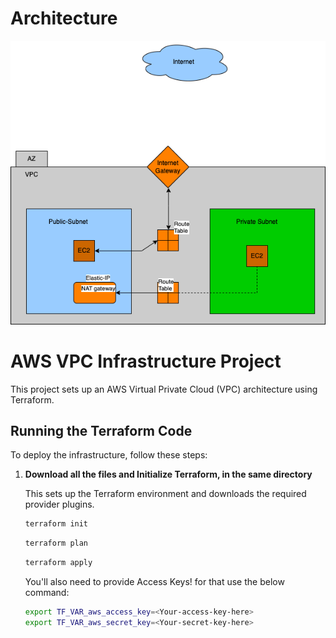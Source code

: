 
<h1>Architecture</h1>

![AWS VPC Architecture](terraform-vpc3.png)

# AWS VPC Infrastructure Project

This project sets up an AWS Virtual Private Cloud (VPC) architecture using Terraform.

## Running the Terraform Code

To deploy the infrastructure, follow these steps:

1. **Download all the files and Initialize Terraform, in the same directory**
   
   This sets up the Terraform environment and downloads the required provider plugins.
 
   ```bash
   terraform init
   ```
   ```bash
   terraform plan
   ```
   ```bash
   terraform apply
   ```

   You'll also need to provide Access Keys!
   for that use the below command:
   ```bash
   export TF_VAR_aws_access_key=<Your-access-key-here>
   export TF_VAR_aws_secret_key=<Your-secret-key-here>
   ```

   
   
